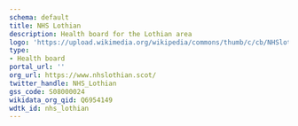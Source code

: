 ```yaml
---
schema: default
title: NHS Lothian
description: Health board for the Lothian area 
logo: 'https://upload.wikimedia.org/wikipedia/commons/thumb/c/cb/NHSlothians.png/800px-NHSlothians.png'
type:
- Health board
portal_url: ''
org_url: https://www.nhslothian.scot/
twitter_handle: NHS_Lothian
gss_code: S08000024
wikidata_org_qid: Q6954149
wdtk_id: nhs_lothian
---
```

